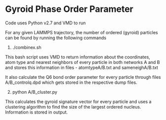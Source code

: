 # Gyroid Phase Order Parameter 

Code uses Python v2.7 and VMD to run

For any given LAMMPS trajectory, the number of ordered (gyroid) particles can be found by running the following commands

1. ./combinex.sh

This bash script uses VMD to return information about the coordinates, atom type and nearest neighbors of every particle in both networks A and B and stores this information in files - atomtypeA/B.txt and sameneighA/B.txt

It also calculate the Q6 bond order parameter for every particle through files A/B_controlq.dpd which gets stored in the respective dump files. 

2. python A/B_cluster.py 

This calculates the gyroid signature vector for every particle and uses a clustering algorithm to find the size of the largest ordered nucleus. Information is stored in output. 
